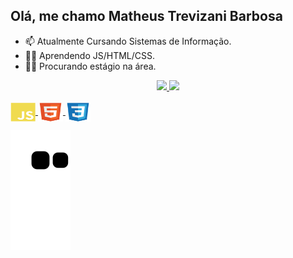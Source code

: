 ## Olá, me chamo Matheus Trevizani Barbosa


- 📫 Atualmente Cursando Sistemas de Informação.
- 👨‍💻 Aprendendo JS/HTML/CSS.
- 🕵️‍♂️ Procurando estágio na área.


<div align="center">
  <a href="https://github.com/trev1z">
  <img height="180em" src="https://github-readme-stats.vercel.app/api?username=trev1z&show_icons=true&theme=dark&include_all_commits=true&count_private=true"/>
 <img height="180em" src="https://github-readme-stats.vercel.app/api/top-langs/?username=trev1z&layout=compact&langs_count=7&theme=dark"/>
</div>
  
  <div style="display: inline_block"><br>
  <img align="center" alt="Js" height="30" width="40" src="https://raw.githubusercontent.com/devicons/devicon/master/icons/javascript/javascript-plain.svg">
  <img align="center" alt="HTML" height="30" width="40" src="https://raw.githubusercontent.com/devicons/devicon/master/icons/html5/html5-original.svg">
  <img align="center" alt="CSS" height="30" width="40" src="https://raw.githubusercontent.com/devicons/devicon/master/icons/css3/css3-original.svg">
</div>
  
   ![Snake animation](https://github.com/rafaballerini/rafaballerini/blob/output/github-contribution-grid-snake.svg)

